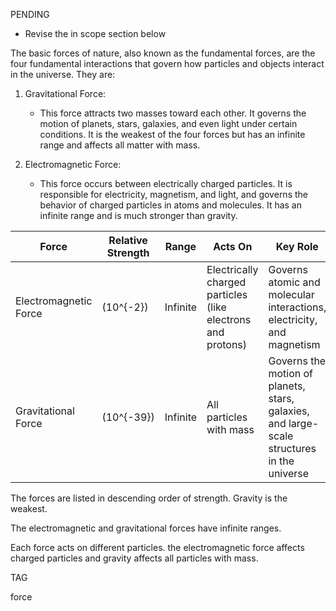 PENDING

- Revise the in scope section below

The basic forces of nature, also known as the fundamental forces, are the four fundamental interactions that govern how particles and objects interact in the universe. They are:

1. Gravitational Force:

   - This force attracts two masses toward each other. It governs the motion of planets, stars, galaxies, and even light under certain conditions. It is the weakest of the four forces but has an infinite range and affects all matter with mass.

2. Electromagnetic Force:

   - This force occurs between electrically charged particles. It is responsible for electricity, magnetism, and light, and governs the behavior of charged particles in atoms and molecules. It has an infinite range and is much stronger than gravity.


| Force               | Relative Strength | Range                | Acts On                                  | Key Role                                  |
|-------------------------|-----------------------|--------------------------|----------------------------------------------|-----------------------------------------------|
| Electromagnetic Force| \(10^{-2}\)           | Infinite                 | Electrically charged particles (like electrons and protons) | Governs atomic and molecular interactions, electricity, and magnetism |
| Gravitational Force | \(10^{-39}\)          | Infinite                 | All particles with mass                      | Governs the motion of planets, stars, galaxies, and large-scale structures in the universe |


The forces are listed in descending order of strength. Gravity is the weakest.

The electromagnetic and gravitational forces have infinite ranges.

Each force acts on different particles. the electromagnetic force affects charged particles and gravity affects all particles with mass.

TAG

force
